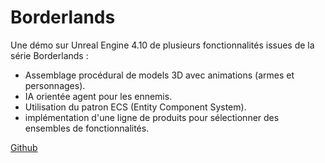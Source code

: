 # Borderlands

Une démo sur Unreal Engine 4.10 de plusieurs fonctionnalités issues de la série Borderlands :

* Assemblage procédural de models 3D avec animations (armes et personnages).
* IA orientée agent pour les ennemis.
* Utilisation du patron ECS (Entity Component System).
* implémentation d'une ligne de produits pour sélectionner des ensembles de fonctionnalités.

[Github](https://github.com/yongaro/Borderlands) 
